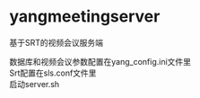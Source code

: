 # yangmeetingserver
基于SRT的视频会议服务端  

数据库和视频会议参数配置在yang_config.ini文件里  
Srt配置在sls.conf文件里  
启动server.sh
